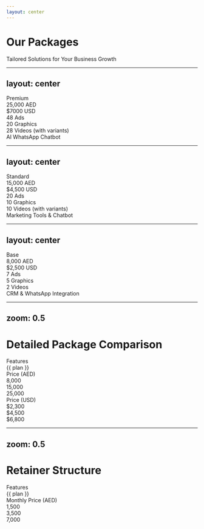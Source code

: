 ```yaml
---
layout: center
---
```


# Our Packages

<div 
  v-motion
  :initial="{ opacity: 0, y: 100 }"
  :enter="{ opacity: 1, y: 0 }"
  class="text-2xl text-zinc-400 mt-4"
>
  Tailored Solutions for Your Business Growth
</div>

---
layout: center
---

<div 
  v-motion
  :initial="{ filter: 'blur(12px)', opacity: 0, scale: 0.8 }"
  :enter="{ filter: 'blur(0px)', opacity: 1, scale: 1 }"
  class="flex flex-col items-center"
>
  <div class="text-red-600 text-6xl font-bold mb-4">Premium</div>
  <div class="text-4xl font-semibold mb-2">25,000 AED</div>
  <div class="text-2xl font-medium text-zinc-400 mb-8">$7000 USD</div>
  <div class="space-y-4 text-xl">
    <div class="flex items-center gap-2">
      <lucide-check class="text-red-500" /> 48 Ads
    </div>
    <div class="flex items-center gap-2">
      <lucide-check class="text-red-500" /> 20 Graphics
    </div>
    <div class="flex items-center gap-2">
      <lucide-check class="text-red-500" /> 28 Videos (with variants)
    </div>
    <div class="flex items-center gap-2">
      <lucide-check class="text-red-500" /> AI WhatsApp Chatbot
    </div>
  </div>
</div>

---
layout: center
---

<div 
  v-motion
  :initial="{ filter: 'blur(12px)', opacity: 0, scale: 0.8 }"
  :enter="{ filter: 'blur(0px)', opacity: 1, scale: 1 }"
  class="flex flex-col items-center"
>
  <div class="text-red-600 text-6xl font-bold mb-4">Standard</div>
  <div class="text-4xl font-semibold mb-2">15,000 AED</div>
  <div class="text-2xl font-medium text-zinc-400 mb-8">$4,500 USD</div>
  <div class="space-y-4 text-xl">
    <div class="flex items-center gap-2">
      <lucide-check class="text-red-500" /> 20 Ads
    </div>
    <div class="flex items-center gap-2">
      <lucide-check class="text-red-500" /> 10 Graphics
    </div>
    <div class="flex items-center gap-2">
      <lucide-check class="text-red-500" /> 10 Videos (with variants)
    </div>
    <div class="flex items-center gap-2">
      <lucide-check class="text-red-500" /> Marketing Tools & Chatbot
    </div>
  </div>
</div>

---
layout: center
---

<div 
  v-motion
  :initial="{ filter: 'blur(12px)', opacity: 0, scale: 0.8 }"
  :enter="{ filter: 'blur(0px)', opacity: 1, scale: 1 }"
  class="flex flex-col items-center"
>
  <div class="text-red-600 text-6xl font-bold mb-4">Base</div>
  <div class="text-4xl font-semibold mb-2">8,000 AED</div>
  <div class="text-2xl font-medium text-zinc-400 mb-8">$2,500 USD</div>
  <div class="space-y-4 text-xl">
    <div class="flex items-center gap-2">
      <lucide-check class="text-red-500" /> 7 Ads
    </div>
    <div class="flex items-center gap-2">
      <lucide-check class="text-red-500" /> 5 Graphics
    </div>
    <div class="flex items-center gap-2">
      <lucide-check class="text-red-500" /> 2 Videos
    </div>
    <div class="flex items-center gap-2">
      <lucide-check class="text-red-500" /> CRM & WhatsApp Integration
    </div>
  </div>
</div>

---
zoom: 0.5
---

<h1 class="text-center text-4xl font-bold bg-gradient-to-r from-red-600 to-red-500 bg-clip-text text-transparent">
    Detailed Package Comparison
</h1>

<div class="overflow-x-auto py-8">
  <div class="inline-block min-w-full bg-zinc-900/50 rounded-xl border border-zinc-800 backdrop-blur-sm">
    <div class="grid grid-cols-4">
      <!-- Headers -->
      <div class="p-4 font-semibold text-zinc-400">Features</div>
      <div v-for="plan in ['Base', 'Standard', 'Premium']" 
           class="p-4 font-bold text-xl text-red-600">
        {{ plan }}
      </div>
      <!-- Features -->
      <template v-for="feature in [
        { name: 'ADs', base: '7', standard: '20', premium: '48' },
        { name: 'Ad Campaign(s) Set-up', base: '✅', standard: '✅', premium: '✅' },
        { name: 'Graphics', base: '5', standard: '10', premium: '20' },
        { name: 'Videos', base: '2', standard: '5', premium: '7' },
        { name: 'Variants', base: '1', standard: '2', premium: '4' },
        { name: 'Total Videos (with Variants)', base: '2', standard: '10', premium: '28' },
        { name: 'CRM', base: '✅', standard: '✅', premium: '✅' },
        { name: 'WhatsApp Integration', base: '✅', standard: '✅', premium: '✅' },
        { name: 'Chatbot', base: '❌', standard: '✅', premium: '✅' },
        { name: 'Marketing Tools', base: '❌', standard: '✅', premium: '✅' },
        { name: 'AI WhatsApp Chatbot', base: '❌', standard: '❌', premium: '✅' }
      ]">
        <div class="p-4 border-t border-zinc-800 text-zinc-400">{{ feature.name }}</div>
        <div v-for="value in [feature.base, feature.standard, feature.premium]"
             class="p-4 border-t border-zinc-800 font-medium"
             :class="{'text-red-500': value === '✅', 'text-zinc-600': value === '❌'}">
          {{ value }}
        </div>
      </template>
      <!-- Pricing AED -->
      <div class="p-4 border-t border-zinc-800 font-semibold text-zinc-400">Price (AED)</div>
      <div class="p-4 border-t border-zinc-800 font-bold">8,000</div>
      <div class="p-4 border-t border-zinc-800 font-bold">15,000</div>
      <div class="p-4 border-t border-zinc-800 font-bold">25,000</div>
      <!-- Pricing USD -->
      <div class="p-4 border-t border-zinc-800 font-semibold text-zinc-400">Price (USD)</div>
      <div class="p-4 border-t border-zinc-800 font-bold">$2,300</div>
      <div class="p-4 border-t border-zinc-800 font-bold">$4,500</div>
      <div class="p-4 border-t border-zinc-800 font-bold">$6,800</div>
    </div>
  </div>
</div>

---
zoom: 0.5
---

<h1 class="text-center text-4xl font-bold bg-gradient-to-r from-red-600 to-red-500 bg-clip-text text-transparent">
    Retainer Structure
</h1>

<div class="overflow-x-auto py-8">
  <div class="inline-block min-w-full bg-zinc-900/50 rounded-xl border border-zinc-800 backdrop-blur-sm">
    <div class="grid grid-cols-4 ">
      <!-- Headers -->
      <div class="p-4 font-semibold text-zinc-400">Features</div>
      <div v-for="plan in ['Base', 'Standard', 'Premium']" 
           class="p-4 font-bold text-xl text-red-600">
        {{ plan }}
      </div>
      <!-- Features -->
      <template v-for="feature in [
        { name: 'CRM Subscription', base: '✅', standard: '✅', premium: '✅' },
        { name: 'Single Platform Ad Management', base: '✅', standard: '✅', premium: '✅' },
        { name: 'Multi Platform Ad Management', base: '❌', standard: '✅', premium: '✅' },
        { name: 'WhatsApp Marketing Management', base: '❌', standard: '✅', premium: '✅' },
        { name: 'Monthly Graphics', base: '1', standard: '4', premium: '8' },
        { name: 'Monthly Videos (Types)', base: '0', standard: '0', premium: '4 in 1 Shoots' },
        { name: 'Ad Management Budget', base: '0 - 5,000', standard: '5,000 - 15,000', premium: '15,000+' }
      ]">
        <div class="p-4 border-t border-zinc-800 text-zinc-400">{{ feature.name }}</div>
        <div v-for="value in [feature.base, feature.standard, feature.premium]"
             class="p-4 border-t border-zinc-800 font-medium"
             :class="{'text-red-500': value === '✅', 'text-zinc-600': value === '❌'}">
          {{ value }}
        </div>
      </template>
      <!-- Monthly Price -->
      <div class="p-4 border-t border-zinc-800 font-semibold text-zinc-400">Monthly Price (AED)</div>
      <div class="p-4 border-t border-zinc-800 font-bold">1,500</div>
      <div class="p-4 border-t border-zinc-800 font-bold">3,500</div>
      <div class="p-4 border-t border-zinc-800 font-bold">7,000</div>
    </div>
  </div>
</div>
